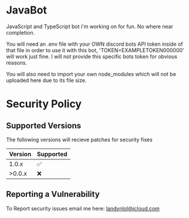 # JavaBot
JavaScript and TypeScript bot i'm working on for fun. No where near completion.

You will need an .env file with your OWN discord bots API token inside of that file in order to use it with this bot, 'TOKEN=EXAMPLETOKEN000000' will work just fine. I will not provide this specific bots token for obvious reasons.

You will also need to import your own node_modules which will not be uploaded here due to its file size.


# Security Policy

## Supported Versions

The following versions will recieve patches for security fixes

| Version | Supported          |
| ------- | ------------------ |
| 1.0.x   | :white_check_mark: |
|>0.0.x   | :x:                |

## Reporting a Vulnerability

To Report security issues email me here: landynlol@icloud.com

